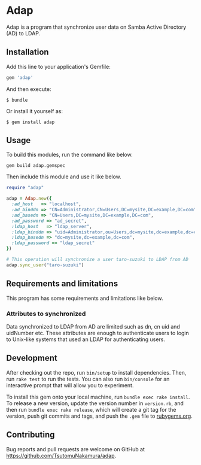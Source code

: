 # Adap
Adap is a program that synchronize user data on Samba Active Directory (AD) to LDAP.

## Installation

Add this line to your application's Gemfile:

```ruby
gem 'adap'
```

And then execute:

    $ bundle

Or install it yourself as:

    $ gem install adap

## Usage

To build this modules, run the command like below.

```
gem build adap.gemspec
```

Then include this module and use it like below.

```ruby
require "adap"

adap = Adap.new({
  :ad_host   => "localhost",                                                # Host name or IP of your Active Directory(AD)
  :ad_binddn => "CN=Administrator,CN=Users,DC=mysite,DC=example,DC=com",    # Bind dn of your AD
  :ad_basedn => "CN=Users,DC=mysite,DC=example,DC=com",                     # Base dn of your AD
  :ad_password => "ad_secret",                                              # Password of your AD's bind dn
  :ldap_host   => "ldap_server",                                            # Host name or IP of your LDAP
  :ldap_binddn => "uid=Administrator,ou=Users,dc=mysite,dc=example,dc=com", # Bind dn of your LDAP
  :ldap_basedn => "dc=mysite,dc=example,dc=com",                            # Base dn of your LDAP
  :ldap_password => "ldap_secret"                                           # Password of your LDAP's bind dn
})

# This operation will synchronize a user taro-suzuki to LDAP from AD
adap.sync_user("taro-suzuki")
```

## Requirements and limitations

This program has some requirements and limitations like below.

### Attributes to synchronized

Data synchronized to LDAP from AD are limited such as dn, cn uid and uidNumber etc.
These attributes are enough to authenticate users to login to Unix-like systems that used an LDAP for authenticating users. 

## Development

After checking out the repo, run `bin/setup` to install dependencies. Then, run `rake test` to run the tests. You can also run `bin/console` for an interactive prompt that will allow you to experiment.

To install this gem onto your local machine, run `bundle exec rake install`. To release a new version, update the version number in `version.rb`, and then run `bundle exec rake release`, which will create a git tag for the version, push git commits and tags, and push the `.gem` file to [rubygems.org](https://rubygems.org).

## Contributing

Bug reports and pull requests are welcome on GitHub at https://github.com/TsutomuNakamura/adap.
